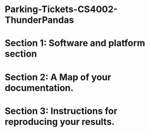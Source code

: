 # Parking-Tickets-CS4002-ThunderPandas

# Section 1: Software and platform section

# Section 2: A Map of your documentation.

# Section 3: Instructions for reproducing your results.
